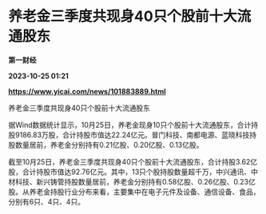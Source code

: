 # 养老金三季度共现身40只个股前十大流通股东
**第一财经**

**2023-10-25 01:21**

**https://www.yicai.com/news/101883889.html**

养老金三季度共现身40只个股前十大流通股东

据Wind数据统计显示，10月25日，养老金现身10只个股前十大流通股东，合计持股9186.83万股，合计持股市值达22.24亿元。普门科技、南都电源、蓝晓科技持股数量居前，养老金分别持有0.21亿股、0.20亿股、0.13亿股。

截至10月25日，养老金三季度共现身40只个股前十大流通股东，合计持股3.62亿股，合计持股市值达92.76亿元。其中，13只个股持股数量超千万，中兴通讯、中材科技、新兴铸管持股数量居前，养老金分别持有0.58亿股、0.26亿股、0.23亿股。从养老金持股行业分布来看，主要集中在电子元件及设备、通信设备、食品，分别有6只、4只、4只。
